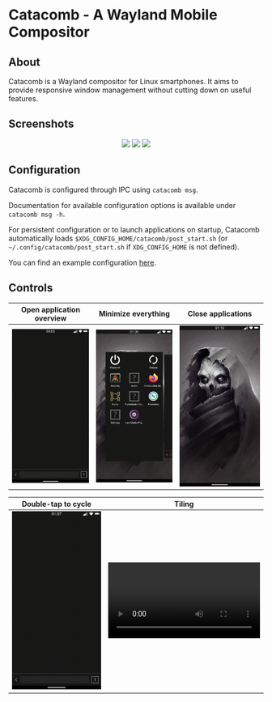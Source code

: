 # Catacomb - A Wayland Mobile Compositor

## About

Catacomb is a Wayland compositor for Linux smartphones. It aims to provide
responsive window management without cutting down on useful features.

## Screenshots

<p align="center">
  <img src="https://user-images.githubusercontent.com/8886672/210189210-6a70de47-1bfe-46e0-b4e7-e4921a9c5ff5.png" width="30%"/>
  <img src="https://user-images.githubusercontent.com/8886672/213074577-28b081dc-d614-443e-beb1-8681e060595c.png" width="30%"/>
  <img src="https://user-images.githubusercontent.com/8886672/210189206-3d9d738f-dd60-47bb-99ab-7a6450be9da1.png" width="30%"/>
</p>

## Configuration

Catacomb is configured through IPC using `catacomb msg`.

Documentation for available configuration options is available under `catacomb
msg -h`.

For persistent configuration or to launch applications on startup, Catacomb
automatically loads `$XDG_CONFIG_HOME/catacomb/post_start.sh` (or
`~/.config/catacomb/post_start.sh` if `XDG_CONFIG_HOME` is not defined).

You can find an example configuration [here](./post_start.sh).

## Controls

| Open application overview                   | Minimize everything              | Close applications         |
| ------------------------------------------- | -------------------------------- | -------------------------- |
| ![open overview](./docs/enter_overview.gif) | ![minimize](./docs/minimize.gif) | ![close](./docs/close.gif) |

| Double-tap to cycle        | Tiling                       |
| -------------------------- | ---------------------------- |
| ![cycle](./docs/cycle.gif) | <video src ="./docs/tiling.gif"/>) |
